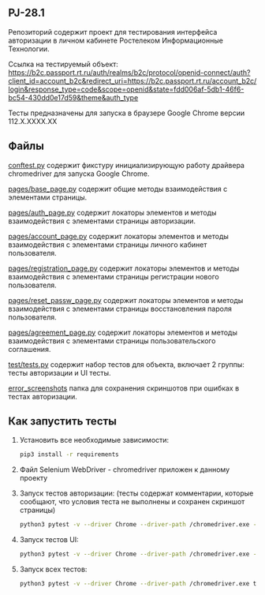 PJ-28.1
------------

Репозиторий содержит проект для тестирования интерфейса авторизации в личном кабинете Ростелеком Информационные Технологии.

Ссылка на тестируемый объект:
https://b2c.passport.rt.ru/auth/realms/b2c/protocol/openid-connect/auth?client_id=account_b2c&redirect_uri=https://b2c.passport.rt.ru/account_b2c/login&response_type=code&scope=openid&state=fdd006af-5db1-46f6-bc54-430dd0e17d59&theme&auth_type

Тесты предназначены для запуска в браузере Google Chrome версии 112.X.XXXX.XX

Файлы
-----

[conftest.py](conftest.py) содержит фикстуру инициализирующую работу драйвера chromedriver для запуска Google Chrome.

[pages/base_page.py](pages/base_page.py) содержит общие методы взаимодействия с элементами страницы.

[pages/auth_page.py](pages/auth_page.py) содержит локаторы элементов и методы взаимодействия с элементами страницы авторизации.

[pages/account_page.py](pages/account_page.py) содержит локаторы элементов и методы взаимодействия с элементами страницы личного кабинет пользователя.

[pages/registration_page.py](pages/registration_page.py) содержит локаторы элементов и методы взаимодействия с элементами страницы регистрации нового пользователя.

[pages/reset_passw_page.py](pages/reset_passw_page.py) содержит локаторы элементов и методы взаимодействия с элементами страницы восстановления пароля пользователя.

[pages/agreement_page.py](pages/agreement_page.py) содержит локаторы элементов и методы взаимодействия с элементами страницы пользовательского соглашения.

[test/tests.py](test/tests.py) содержит набор тестов для объекта, включает 2 группы: тесты авторизации и UI тесты.

[error_screenshots](error_screenshots) папка для сохранения скриншотов при ошибках в тестах авторизации.


Как запустить тесты
-------------------

1) Установить все необходимые зависимости:

    ```bash
    pip3 install -r requirements
    ```

2) Файл Selenium WebDriver - chromedriver приложен к данному проекту

3) Запуск тестов авторизации:
(тесты содержат комментарии, которые сообщают, что условия теста не выполнены и сохранен скриншот страницы)

    ```bash
    python3 pytest -v --driver Chrome --driver-path /chromedriver.exe -m 'auth' test/tests.py -s
    ```
    
4) Запуск тестов UI:

    ```bash
    python3 pytest -v --driver Chrome --driver-path /chromedriver.exe -m 'ui' test/tests.py -s
    ```
    
5) Запуск всех тестов:

    ```bash
    python3 pytest -v --driver Chrome --driver-path /chromedriver.exe test/tests.py -s
    ```
